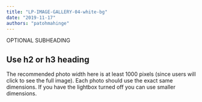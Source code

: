 ```yaml
---
title: "LP-IMAGE-GALLERY-04-white-bg"
date: "2019-11-17"
authors: "patohmahinge"
---
```


OPTIONAL SUBHEADING

## Use h2 or h3 heading

The recommended photo width here is at least 1000 pixels (since users will click to see the full image). Each photo should use the exact same dimensions. If you have the lightbox turned off you can use smaller dimensions.
